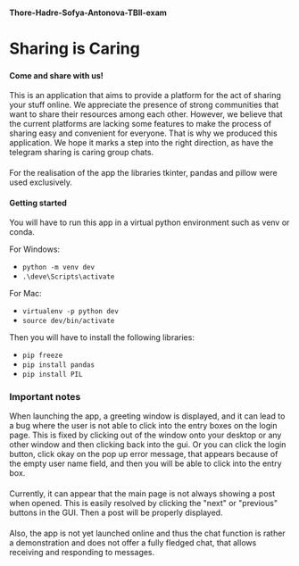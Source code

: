#### Thore-Hadre-Sofya-Antonova-TBII-exam

# Sharing is Caring
###
#### Come and share with us!
This is an application that aims to provide a platform
for the act of sharing your stuff online. We appreciate
the presence of strong communities that want to share their
resources among each other. However, we believe that the current
platforms are lacking some features to make the process of sharing easy
and convenient for everyone.
That is why we produced this application. We hope it marks a step into
the right direction, as have the telegram sharing is caring
group chats.
####
For the realisation of the app the libraries tkinter, pandas and pillow were used
exclusively.

#### Getting started
You will have to run this app in a virtual python environment such as venv
or conda.

For Windows:
* ``python -m venv dev``
* ``.\deve\Scripts\activate``

For Mac:
* ``virtualenv -p python dev``
* ``source dev/bin/activate``

Then you will have to install the following libraries:
* ``pip freeze``
* ``pip install pandas``
* ``pip install PIL``


### Important notes 

When launching the app, a greeting window is displayed, and it can lead to a bug
where the user is not able to click into the entry boxes on the login page.
This is fixed by clicking out of the window onto your desktop or any other window
and then clicking back into the gui. Or you can click the login button, click okay
on the pop up error message, that appears because of the empty user name field,
and then you will be able to click into the entry box.
####
Currently, it can appear that the main page is not always showing a post when opened.
This is easily resolved by clicking the "next" or "previous" buttons in the GUI. 
Then a post will be properly displayed.
####
Also, the app is not yet launched online and thus the chat function is rather a
demonstration and does not offer a fully fledged chat, that allows receiving and
responding to messages.